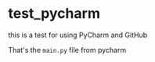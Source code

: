 # test_pycharm
this is a test for using PyCharm and GitHub

That's the `main.py` file from pycharm 
